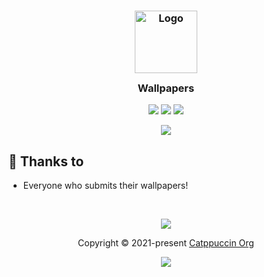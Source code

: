 <h3 align="center">
	<img src="https://raw.githubusercontent.com/catppuccin/catppuccin/main/assets/logos/exports/1544x1544_circle.png" width="100" alt="Logo"/><br/>
	<img src="https://raw.githubusercontent.com/catppuccin/catppuccin/main/assets/misc/transparent.png" height="30" width="0px"/>
	Wallpapers
	<img src="https://raw.githubusercontent.com/catppuccin/catppuccin/main/assets/misc/transparent.png" height="30" width="0px"/>
</h3>

<p align="center">
    <a href="https://github.com/zhichaoh/catppuccin-wallpapers/stargazers"><img src="https://img.shields.io/github/stars/zhichaoh/catppuccin-wallpapers?colorA=363a4f&colorB=b7bdf8&style=for-the-badge"></a>
    <a href="https://github.com/zhichaoh/catppuccin-wallpapers/issues"><img src="https://img.shields.io/github/issues/zhichaoh/catppuccin-wallpapers?colorA=363a4f&colorB=f5a97f&style=for-the-badge"></a>
    <a href="https://github.com/zhichaoh/catppuccin-wallpapers/contributors"><img src="https://img.shields.io/github/contributors/zhichaoh/catppuccin-wallpapers?colorA=363a4f&colorB=a6da95&style=for-the-badge"></a>
</p>

<p align="center">
  <img src="https://github.com/zhichaoh/catppuccin-wallpapers/raw/main/minimalistic/flamingo_unicat.png" style="border-radius:2%"/>
</p>

## 💝 Thanks to

- Everyone who submits their wallpapers!


&nbsp;

<p align="center"><img src="https://raw.githubusercontent.com/catppuccin/catppuccin/main/assets/footers/gray0_ctp_on_line.svg?sanitize=true" /></p>
<p align="center">Copyright &copy; 2021-present <a href="https://github.com/catppuccin" target="_blank">Catppuccin Org</a>
<p align="center"><a href="https://github.com/catppuccin/catppuccin/blob/main/LICENSE"><img src="https://img.shields.io/static/v1.svg?style=for-the-badge&label=License&message=MIT&logoColor=d9e0ee&colorA=363a4f&colorB=b7bdf8"/></a></p>

